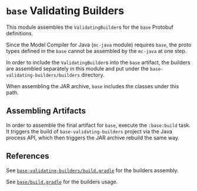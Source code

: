 # `base` Validating Builders

This module assembles the `ValidatingBuilder`s for the `base` Protobuf definitions.

Since the Model Compiler for Java (`mc-java` module) requires `base`, the proto types defined
in the `base` cannot be assembled by the `mc-java` at one step.

In order to include the `ValidatingBuilder`s into the `base` artifact, the builders are assembled 
separately in this module and put under the `base-validating-builders/builders` directory.

When assembling the JAR archive, `base` includes the classes under this path.

## Assembling Artifacts

In order to assemble the final artifact for `base`, execute the `:base:build` task. It triggers 
the build of `base-validating-builders` project via the Java process API, which then triggers 
the JAR archive rebuild the same way.

## References

See [`base-validating-builders/build.gradle`](./build.gradle.kts) for the builders assembly.

See [`base/build.gradle`](../base/build.gradle.kts) for the builders usage.
